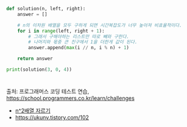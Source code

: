 ``` py
def solution(n, left, right):
    answer = []

    # n의 이차원 배열을 모두 구하게 되면 시간복잡도가 너무 높아져 비효율적이다.
    for i in range(left, right + 1):
        # 그래서 구해야하는 리스트만 따로 빼와 구한다.
        # 나머지와 몫중 큰 친구에서 1을 더한게 값이 된다.
        answer.append(max(i // n, i % n) + 1)

    return answer

print(solution(3, 0, 4))
```

#
출처: 프로그래머스 코딩 테스트 연습, https://school.programmers.co.kr/learn/challenges
- [n^2배열 자르기](https://school.programmers.co.kr/learn/courses/30/lessons/87390)
- https://ukunv.tistory.com/102